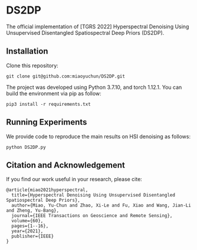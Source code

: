 # DS2DP
The official implementation of [TGRS 2022] Hyperspectral Denoising Using Unsupervised Disentangled Spatiospectral Deep Priors (DS2DP).

## Installation
Clone this repository:
```
git clone git@github.com:miaoyuchun/DS2DP.git
```

The project was developed using Python 3.7.10, and torch 1.12.1.
You can build the environment via pip as follow:

```
pip3 install -r requirements.txt
```

## Running Experiments
We provide code to reproduce the main results on HSI denoising as follows:
```
python DS2DP.py
```

## Citation and Acknowledgement
If you find our work useful in your research, please cite:

```
@article{miao2021hyperspectral,
  title={Hyperspectral Denoising Using Unsupervised Disentangled Spatiospectral Deep Priors},
  author={Miao, Yu-Chun and Zhao, Xi-Le and Fu, Xiao and Wang, Jian-Li and Zheng, Yu-Bang},
  journal={IEEE Transactions on Geoscience and Remote Sensing},
  volume={60},
  pages={1--16},
  year={2021},
  publisher={IEEE}
}
```
